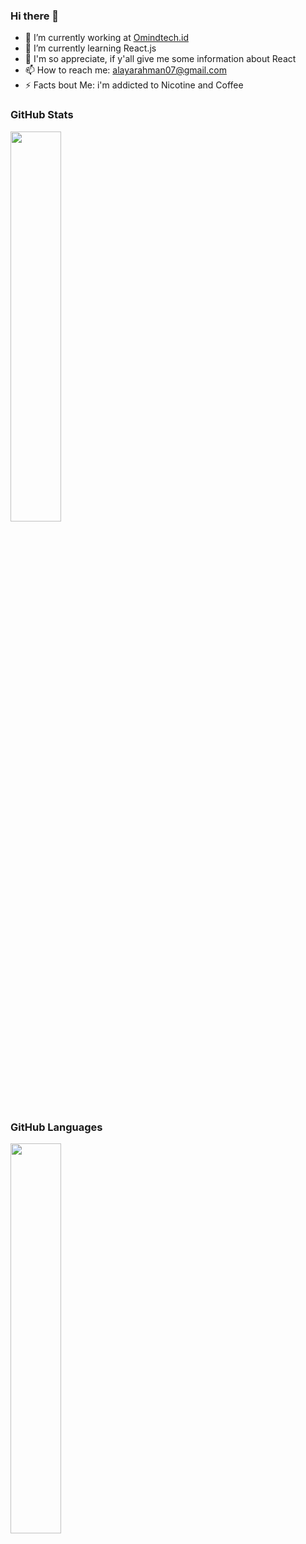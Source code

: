 ### Hi there 👋

- 🔭 I’m currently working at [Omindtech.id](https://omindtech.id/)
- 🌱 I’m currently learning React.js
- 💬 I'm so appreciate, if y'all give me some information about React
- 📫 How to reach me: alayarahman07@gmail.com
- ⚡ Facts bout Me: i'm addicted to Nicotine and Coffee

### GitHub Stats
<div><img style="height: auto; width: 40%;" class="img" src="https://github-readme-stats.vercel.app/api?username=dayCod&theme=radical&show_icons=true&include_all_commits=true&hide_border=true" /></div>

### GitHub Languages
<div><img style="height: auto; width: 40%;" class="img" src="https://github-readme-stats.vercel.app/api/top-langs/?username=dayCod&theme=radical&langs_count=8&layout=compact&hide_border=true" /></div>




